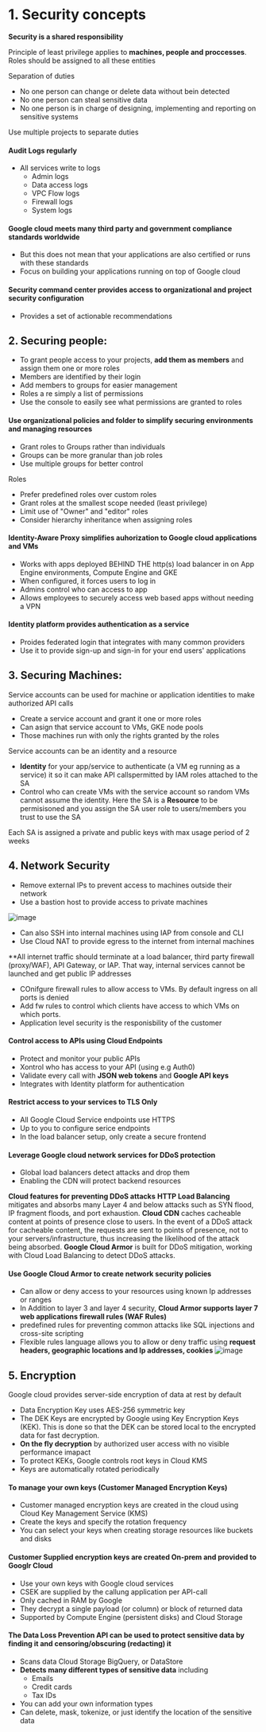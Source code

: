 # 1. Security concepts
**Security is a shared responsibility**

Principle of least privilege applies to **machines, people and proccesses**. Roles should be assigned to all these entities

Separation of duties
- No one person can change or delete data without bein detected
- No one person can steal sensitive data
- No one person is in charge of designing, implementing and reporting on sensitive systems

Use multiple projects to separate duties

#### Audit Logs regularly
- All services write to logs
  - Admin logs
  - Data access logs
  - VPC Flow logs
  - Firewall logs
  - System logs
 
 #### Google cloud meets many third party and government compliance standards worldwide
 - But this does not mean that your applications are also certified or runs with these standards
 - Focus on building your applications running on top of Google cloud 
 
 #### Security command center provides access to organizational and project security configuration
 - Provides a set of actionable recommendations

## 2. Securing people:
- To grant people access to your projects, **add them as members** and assign them one or more roles
- Members are identified by their login
- Add members to groups for easier management
- Roles a re simply a list of permissions
- Use the console to easily see what permissions are granted to roles

#### Use organizational policies and folder to simplify securing environments and managing resources
- Grant roles to Groups rather than individuals
- Groups can be more granular than job roles
- Use multiple groups for better control

Roles
- Prefer predefined roles over custom roles
- Grant roles at the smallest scope needed (least privilege)
- Limit use of "Owner" and "editor" roles
- Consider hierarchy inheritance when assigning roles

#### Identity-Aware Proxy simplifies auhorization to Google cloud applications and VMs
- Works with apps deployed BEHIND THE http(s) load balancer in on App Engine environments, Compute Engine and GKE
- When configured, it forces users to log in
- Admins control who can access to app
- Allows employees to securely access web based apps without needing a VPN

#### Identity platform provides authentication as a service
- Proides federated login that integrates with many common providers
- Use it to provide sign-up and sign-in for your end users' applications

## 3. Securing Machines:
Service accounts can be used for machine or application identities to make authorized API calls
- Create a service account and grant it one or more roles
- Can asign that service account to VMs, GKE node pools
- Those machines run with only the rights granted by the roles

Service accounts can be an identity and a resource
- **Identity** for your app/service to authenticate (a VM eg running as a service) it so it can make API callspermitted by IAM roles attached to the SA
- Control who can create VMs with the service account so random VMs cannot assume the identity. Here the SA is a **Resource** to be permisisoned and you assign the SA user role to users/members you trust to use the SA

Each SA is assigned a private and public keys with max usage period of 2 weeks

## 4. Network Security
- Remove external IPs to prevent access to machines outside their network
- Use a bastion host to provide access to private machines

![image](https://user-images.githubusercontent.com/40435982/128525684-c3838d3e-8328-40c2-a3bf-86f9393586c6.png)

- Can also SSH into internal machines using IAP from console and CLI
- Use Cloud NAT to provide egress to the internet from internal machines

**All internet traffic should terminate at a load balancer, third party firewall (proxy/WAF), API Gateway, or IAP. That way, internal services cannot be launched and get public IP addresses
- COnifgure firewall rules to allow access to VMs. By default ingress on all ports is denied
- Add fw rules to control which clients have access to which VMs on which ports.
- Application level security is the responisbility of the customer

#### Control access to APIs using Cloud Endpoints
- Protect and monitor your public APIs
- Xontrol who has access to your API (using e.g Auth0)
- Validate every call with **JSON web tokens** and **Google API keys**
- Integrates with Identity platform for authentication

#### Restrict access to your services to TLS Only
- All Google Cloud Service endpoints use HTTPS
- Up to you to configure serice endpoints
- In the load balancer setup, only create a secure frontend

#### Leverage Google cloud network services for DDoS protection
- Global load balancers detect attacks and drop them
- Enabling the CDN will protect backend resources


**Cloud features for preventing DDoS attacks**
**HTTP Load Balancing** mitigates and absorbs many Layer 4 and below attacks such as SYN flood, IP fragment floods, and port exhaustion. **Cloud CDN** caches cacheable content at points of presence close to users. In the event of a DDoS attack for cacheable content, the requests are sent to points of presence, not to your servers/infrastructure, thus increasing the likelihood of the attack being absorbed. **Google Cloud Armor** is built for DDoS mitigation, working with Cloud Load Balancing to detect DDoS attacks.

#### Use Google Cloud Armor to create network security policies
- Can allow or deny access to your resources using known Ip addresses or ranges
- In Addition to layer 3 and layer 4 security, **Cloud Armor supports layer 7 web applications firewall rules (WAF Rules)**
- predefined rules for preventing common attacks like SQL injections and cross-site scripting
- Flexible rules language allows you to allow or deny traffic using **request headers, geographic locations and Ip addresses, cookies**
![image](https://user-images.githubusercontent.com/40435982/128532993-d82fcf2d-b056-4e8c-acee-11f35e0bf355.png)

## 5. Encryption
Google cloud provides server-side encryption of data at rest by default

- Data Encryption Key uses AES-256 symmetric key
- The DEK Keys are encrypted by Google using Key Encryption Keys (KEK). This is done so that the DEK can be stored local to the encrypted data for fast decryption.
- **On the fly decryption** by authorized user access with no visible performance imapact
- To protect KEKs, Google controls root keys in Cloud KMS
- Keys are automatically rotated periodically

#### To manage your own keys (Customer Managed Encryption Keys)
- Customer managed encryption keys are created in the cloud using Cloud Key Management Service (KMS)
- Create the keys and specify the rotation frequency
- You can select your keys when creating storage resources like buckets and disks

#### Customer Supplied encryption keys are created On-prem and provided to Googlr Cloud
- Use your own keys with Google cloud services
- CSEK are supplied by the callung application per API-call
- Only cached in RAM by Google
- They decrypt a single payload (or column) or block of returned data
- Supported by Compute Engine (persistent disks) and Cloud Storage

#### The Data Loss Prevention API can be used to protect sensitive data by finding it and censoring/obscuring (redacting) it
- Scans data Cloud Storage BigQuery, or DataStore
- **Detects many different types of sensitive data** including
  - Emails
  - Credit cards
  - Tax IDs 
- You can add your own information types
- Can delete, mask, tokenize, or just identify the location of the sensitive data
